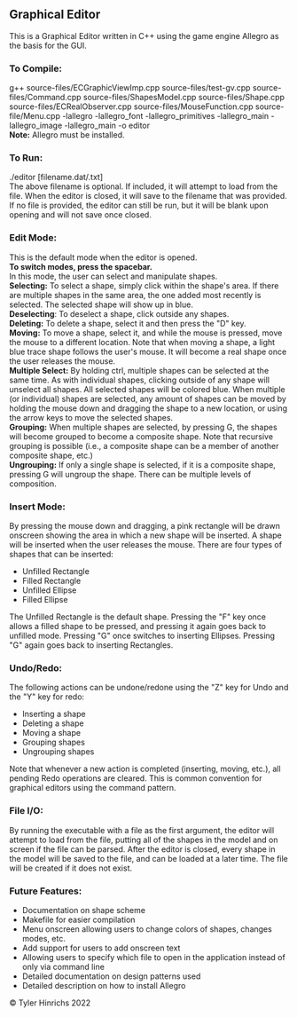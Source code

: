 ## Graphical Editor

This is a Graphical Editor written in C++ using the game engine Allegro as the basis for the GUI.

### To Compile:
g++ source-files/ECGraphicViewImp.cpp source-files/test-gv.cpp source-files/Command.cpp source-files/ShapesModel.cpp source-files/Shape.cpp source-files/ECRealObserver.cpp source-files/MouseFunction.cpp source-file/Menu.cpp -lallegro -lallegro_font -lallegro_primitives -lallegro_main -lallegro_image -lallegro_main -o editor\
**Note:** Allegro must be installed.

### To Run:
./editor [filename.dat/.txt]\
The above filename is optional. If included, it will attempt to load from the file. When the editor is closed, it will save to the filename that was provided. If no file is provided, the editor can still be run, but it will be blank upon opening and will not save once closed.

### Edit Mode:
This is the default mode when the editor is opened.\
**To switch modes, press the spacebar.**\
In this mode, the user can select and manipulate shapes.\
**Selecting:** To select a shape, simply click within the shape's area. If there are multiple shapes in the same area, the one added most recently is selected. The selected shape will show up in blue.\
**Deselecting**: To deselect a shape, click outside any shapes.\
**Deleting:** To delete a shape, select it and then press the "D" key.\
**Moving:** To move a shape, select it, and while the mouse is pressed, move the mouse to a different location. Note that when moving a shape, a light blue trace shape follows the user's mouse. It will become a real shape once the user releases the mouse.\
**Multiple Select:** By holding ctrl, multiple shapes can be selected at the same time. As with individual shapes,
clicking outside of any shape will unselect all shapes. All selected shapes will be colored blue.
When multiple (or individual) shapes are selected, any amount of shapes can be moved by
holding the mouse down and dragging the shape to a new location, or using the arrow keys to
move the selected shapes.\
**Grouping:** When multiple shapes are selected, by pressing G, the shapes will become grouped to become a composite shape. Note that recursive grouping is possible (i.e., a composite shape can be a member of another composite shape, etc.)\
**Ungrouping:** If only a single shape is selected, if it is a composite shape, pressing G will ungroup the shape. There
can be multiple levels of composition.

### Insert Mode:
By pressing the mouse down and dragging, a pink rectangle will be drawn onscreen showing the area in which a new shape will be inserted. A shape will be inserted when the user releases the mouse.
There are four types of shapes that can be inserted:
* Unfilled Rectangle
* Filled Rectangle
* Unfilled Ellipse
* Filled Ellipse

The Unfilled Rectangle is the default shape. Pressing the "F" key once allows a filled shape to be pressed, and pressing it again goes back to unfilled mode. Pressing "G" once switches to inserting Ellipses. Pressing "G" again goes back to inserting Rectangles.

### Undo/Redo:
The following actions can be undone/redone using the "Z" key for Undo and the "Y" key for redo:
* Inserting a shape
* Deleting a shape
* Moving a shape
* Grouping shapes
* Ungrouping shapes

Note that whenever a new action is completed (inserting, moving, etc.), all pending Redo operations are cleared. This is common convention for graphical editors using the command pattern.

### File I/O:
By running the executable with a file as the first argument, the editor will attempt to
load from the file, putting all of the shapes in the model and on screen if the file can be parsed.
After the editor is closed, every shape in the model will be saved to the file, and can be loaded
at a later time. The file will be created if it does not exist.

### Future Features:
* Documentation on shape scheme
* Makefile for easier compilation
* Menu onscreen allowing users to change colors of shapes, changes modes, etc.
* Add support for users to add onscreen text
* Allowing users to specify which file to open in the application instead of only via command line
* Detailed documentation on design patterns used
* Detailed description on how to install Allegro

&copy; Tyler Hinrichs 2022